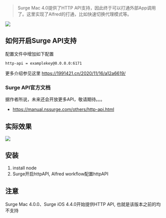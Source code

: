 > Surge Mac 4.0提供了HTTP API支持，因此终于可以打通外部App调用了。这里实现了Alfred的打通，比如快速切换代理模式等。

[![](https://img.shields.io/badge/version-v1.3-green)](./Surge.alfredworkflow)

##  如何开启Surge API支持

配置文件中增加如下配置

```
http-api = examplekey@0.0.0.0:6171

```

更多介绍参见这里 https://1991421.cn/2020/11/16/a12a6619/

### Surge API官方文档

据作者所说，未来还会开放更多API，敬请期待。。。

- https://manual.nssurge.com/others/http-api.html

## 实际效果

![](./surge.gif)

## 安装

1. install node
4. Surge开启httpAPI, Alfred workflow配置httpAPI

## 注意
Surge Mac 4.0.0、Surge iOS 4.4.0开始提供HTTP API, 也就是该版本之前的均不支持
